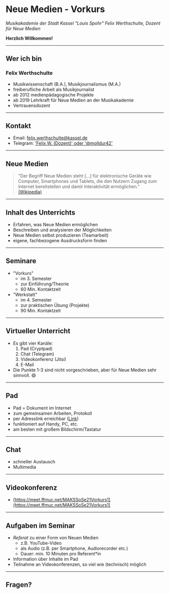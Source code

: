 # Neue Medien - Vorkurs

_Musikakademie der Stadt Kassel "Louis Spohr"_
_Felix Werthschulte, Dozent für Neue Medien_

**Herzlich Willkommen!**

---

## Wer ich bin

### Felix Werthschulte
- Musikwissenschaft (B.A.), Musikjournalismus (M.A.)
- freiberufliche Arbeit als Musikjournalist
- ab 2012 medienpädagogische Projekte
- ab 2019 Lehrkraft für Neue Medien an der Musikakademie
- Vertrauensdozent

---

## Kontakt

- Email: [felix.werthschulte@kassel.de](mailto:felix.werthschulte@kassel.de)
- Telegram: ['Felix W. (Dozent)' oder '@molldur42'](t.me/molldur42)

---

## Neue Medien

> "Der Begriff Neue Medien steht [...] für elektronische Geräte wie Computer, Smartphones und Tablets, die den Nutzern Zugang zum Internet bereitstellen und damit Interaktivität ermöglichen." [(Wikipedia)](https://de.wikipedia.org/wiki/Neue_Medien)

---

## Inhalt des Unterrichts

- Erfahren, was Neue Medien ermöglichen
- Beschreiben und analysieren der Möglichkeiten
- Neue Medien selbst produzieren (Teamarbeit)
- eigene, fachbezogene Ausdrucksform finden

---

## Seminare

- "Vorkurs"
  - im 3. Semester
  - zur Einführung/Theorie
  - 60 Min. Kontaktzeit
- "Werkstatt"
  - im 4. Semester
  - zur praktischen Übung (Projekte)
  - 90 Min. Kontaktzeit

---

## Virtueller Unterricht

- Es gibt vier Kanäle:
  1. Pad (Cryptpad)
  2. Chat (Telegram)
  3. Videokonferenz (Jitsi)
  4. E-Mail
- Die Punkte 1-3 sind nicht vorgeschrieben, aber für Neue Medien sehr sinnvoll. :smile:

---

## Pad

- Pad = Dokument im Internet
- zum gemeinsamen Arbeiten, Protokoll
- per Adresslink erreichbar ([Link](https://cryptpad.fr/pad/#/2/pad/edit/SY7H2DkcRcu0t1caY+vkr8+n/))
- funktioniert auf Handy, PC, etc.
- am besten mit großem Bildschirm/Tastatur

---

## Chat

- schneller Austausch
- Multimedia

---

## Videokonferenz

- [https://meet.ffmuc.net/MAKSSoSe21Vorkurs1](https://meet.ffmuc.net/MAKSSoSe21Vorkurs1)

---

## Aufgaben im Seminar

- *Referat* zu einer Form von Neuen Medien
  - z.B. YouTube-Video
  - als Audio (z.B. per Smartphone, Audiorecorder etc.)
  - Dauer: min. 10 Minuten pro Referent*in
- Information über Inhalte im Pad
- Teilnahme an Videokonferenzen, so viel wie (technisch) möglich

---

## Fragen?
